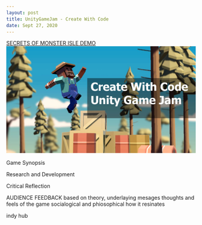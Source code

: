 ```yaml
---
layout: post
title: UnityGameJam - Create With Code  
date: Sept 27, 2020
--- 
```

[SECRETS OF MONSTER ISLE DEMO](https://squidliquid224.itch.io/mmtest)  
<img src="../images/Create_with_code.jpg" alt="Create With Code">  
  
Game Synopsis   
  
Research and Development  
  
Critical Reflection  
  
  AUDIENCE FEEDBACK based on theory, underlaying mesages 
  thoughts and feels of the game 
  socialogical and phiosophical 
  how it resinates 

  indy hub 
  
  
